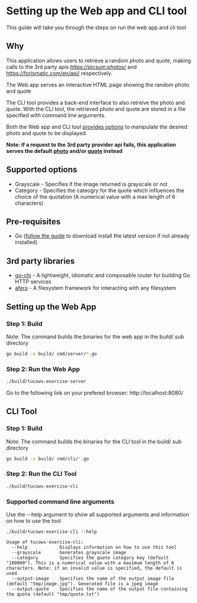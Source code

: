 # Setting up the Web app and CLI tool

This guide will take you through the steps on run the web app and cli tool

## Why

This application allows users to retrieve a random photo and quote, making calls to the 3rd party apis https://picsum.photos/ and https://forismatic.com/en/api/ respectively.

The Web app serves an interactive HTML page showing the random photo and quote

The CLI tool provides a back-end interface to also retreive the photo and quote. With the CLI tool, the retrieved photo and quote are stored in a file specified with command line arguments.

Both the Web app and CLI tool [provides options](#supported-options) to manipulate the desired photo and quote to be displayed.

**Note: if a request to the 3rd party provider api fails, this application serves the default [photo](web/img/img-1-gs.jpg) and/or [quote](web/data/quote-1.txt) instead**

## Supported options

- Grayscale - Specifies if the image returned is grayscale or not
- Category - Specifies the cateogry for the quote which influences the choice of the quotation (A numerical value with a max length of 6 characters)

## Pre-requisites
- Go ([follow the guide](https://go.dev/doc/install) to download install the latest version if not already installed)

## 3rd party libraries

- [go-chi](https://github.com/go-chi/chi/) - A lightweight, idiomatic and composable router for building Go HTTP services
- [afero](github.com/spf13/afero) - A filesystem framework for interacting with any filesystem

## Setting up the Web App

### Step 1: Build

Note: The command builds the binaries for the web app in the build/ sub directory

```bash
go build -o build/ cmd/server/*.go
```

### Step 2: Run the Web App

```bash
./build/tucows-exercise-server
```

Go to the following link on your prefered browser: http://localhost:8080/

## CLI Tool

### Step 1: Build

Note: The command builds the binaries for the CLI tool in the build/ sub directory

```bash
go build -o build/ cmd/cli/*.go
```

### Step 2: Run the CLI Tool

```bash
./build/tucows-exercise-cli
```

### Supported command line arguments

Use the --help argument to show all supported arguments and information on how to use the tool

```
./build/tucows-exercise-cli --help

Usage of tucows-exercise-cli:
  --help            Displays information on how to use this tool
  --grayscale       Generates grayscale image
  --category        Specifies the quote category key (default "100000"). This is a numerical value with a maximum length of 6 characters. Note: if an invalid value is specified, the default is used
  --output-image    Specifies the name of the output image file (default "tmp/image.jpg"). Generated file is a jpeg image
  --output-quote    Specifies the name of the output file containing the quote (default "tmp/quote.txt")
```
